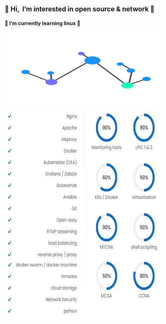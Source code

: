 <h2>&#128311 Hi, &nbsp;I’m interested in open source & network &#128311</h2>
<h3>&#128313 I’m currently learning linux &#128313</h3> 

<img src="wave3.gif" height="251" width="671"/>

<img src="mtinfo.png" width="671" height="671"/>

<!--- 
m-taghva/m-taghva is a ✨ special ✨ repository because its `README.md` (this file) appears on your GitHub profile.
You can click the Preview link to take a look at your changes.
--->
